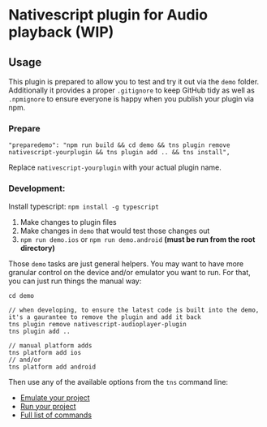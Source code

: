 # Nativescript plugin for Audio playback (WIP)

## Usage

This plugin is prepared to allow you to test and try it out via the `demo` folder.
Additionally it provides a proper `.gitignore` to keep GitHub tidy as well as `.npmignore` to ensure everyone is happy when you publish your plugin via npm.

### Prepare

```
"preparedemo": "npm run build && cd demo && tns plugin remove nativescript-yourplugin && tns plugin add .. && tns install",
```

Replace `nativescript-yourplugin` with your actual plugin name.

### Development:

Install typescript: `npm install -g typescript`

1. Make changes to plugin files
2. Make changes in `demo` that would test those changes out
3. `npm run demo.ios` or `npm run demo.android`  **(must be run from the root directory)**

Those `demo` tasks are just general helpers. You may want to have more granular control on the device and/or emulator you want to run. For that, you can just run things the manual way:

```
cd demo

// when developing, to ensure the latest code is built into the demo, it's a gaurantee to remove the plugin and add it back
tns plugin remove nativescript-audioplayer-plugin
tns plugin add ..

// manual platform adds
tns platform add ios
// and/or
tns platform add android
```

Then use any of the available options from the `tns` command line:

* [Emulate your project](https://github.com/NativeScript/nativescript-cli#emulate-your-project)
* [Run your project](https://github.com/NativeScript/nativescript-cli#run-your-project)
* [Full list of commands](https://github.com/NativeScript/nativescript-cli#the-commands)
